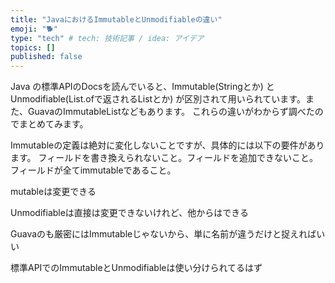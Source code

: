 ```yaml
---
title: "JavaにおけるImmutableとUnmodifiableの違い"
emoji: "🐕"
type: "tech" # tech: 技術記事 / idea: アイデア
topics: []
published: false
---
```

Java の標準APIのDocsを読んでいると、Immutable(Stringとか) と Unmodifiable(List.ofで返されるListとか) が区別されて用いられています。また、GuavaのImmutableListなどもあります。
これらの違いがわからず調べたのでまとめてみます。

Immutableの定義は絶対に変化しないことですが、具体的には以下の要件があります。
フィールドを書き換えられないこと。フィールドを追加できないこと。フィールドが全てimmutableであること。

mutableは変更できる

Unmodifiableは直接は変更できないけれど、他からはできる

Guavaのも厳密にはImmutableじゃないから、単に名前が違うだけと捉えればいい

標準APIでのImmutableとUnmodifiableは使い分けられてるはず